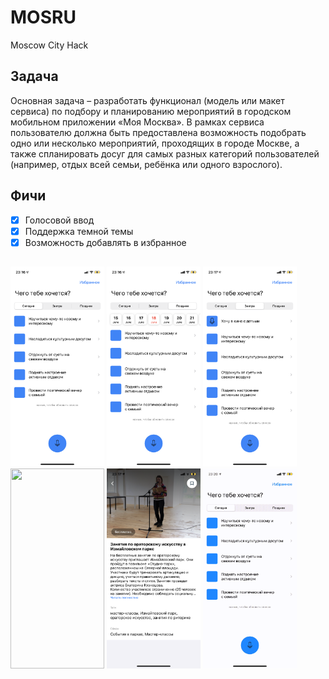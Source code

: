 # MOSRU
Moscow City Hack

## Задача 
Основная задача – разработать функционал (модель или макет сервиса) по подбору
и планированию мероприятий в городском мобильном приложении «Моя Москва».
В рамках сервиса пользователю должна быть предоставлена возможность
подобрать одно или несколько мероприятий, проходящих в городе Москве, а также
спланировать досуг для самых разных категорий пользователей (например, отдых
всей семьи, ребёнка или одного взрослого).

## Фичи
- [x] Голосовой ввод
- [x] Поддержка темной темы
- [x] Возможность добавлять в избранное

## 
<img src="Media/IMG_1669.PNG" width="150" height="320"/> <img src="Media/IMG_1670.PNG" width="150" height="320"/> <img src="Media/IMG_1672.PNG" width="150" height="320"/> <img src="Media/IMG_1673.PNG" width="150" height="320"/> <img src="Media/IMG_1674.PNG" width="150" height="320"/> <img src="Media/main.gif" width="150" height="320"/>
